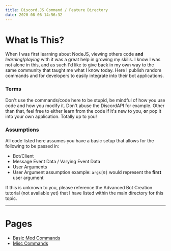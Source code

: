 ```yaml
---
title: Discord.JS Command / Feature Directory
date: 2020-08-06 14:56:32
---
```

# What Is This?
When I was first learning about NodeJS, viewing others code **and** _learning_/_playing_ with it was a great help in growing my skills. I know I was not alone in this, and as such I'd like to give back in my own way to the same community that taught me what I know today. Here I publish random commands and for developers to easily integrate into their bot applications.

### Terms
Don't use the commands/code here to be stupid, be mindful of how you use code and how you modify it. Don't abuse the DiscordAPI for example. Other than that, feel free to either learn from the code if it's new to you, **or** pop it into your own application. Totally up to you!

### Assumptions
All code listed here assumes you have a basic setup that allows for the following to be passed in:
- Bot/Client
- Message Event Data / Varying Event Data
- User Arguments
- User Argument assumption example: `args[0]` would represent the **first** user argument

If this is unknown to you, please reference the Advanced Bot Creation tutorial (not available yet) that I have listed within the main directory for this topic.
___

# Pages
- [Basic Mod Commands](/code/topics/discordjs/freecode/basicmod)
- [Misc Commands](/code/topics/discordjs/freecode/misc)